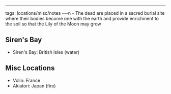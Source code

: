 ---
tags: locations/misc/notes
---n
	- The dead are placed in a sacred burial site where their bodies become one with the earth and provide enrichment to the soil so that the Lily of the Moon may grow

## Siren's Bay
- Siren's Bay: British Isles (water)

## Misc Locations
- Volin: France
- Akiatori: Japan (fire)
